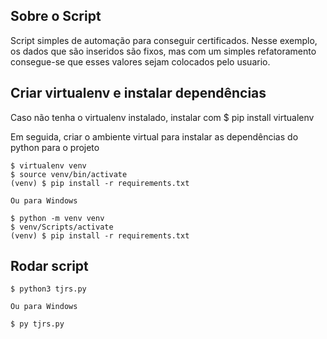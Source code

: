 ## Sobre o Script

Script simples de automação para conseguir certificados. Nesse exemplo, os dados que são inseridos são fixos, mas com um simples refatoramento consegue-se que esses valores sejam colocados pelo usuario.

## Criar virtualenv e instalar dependências

Caso não tenha o virtualenv instalado, instalar com
$ pip install virtualenv

Em seguida, criar o ambiente virtual para instalar as dependências do python para o projeto

    $ virtualenv venv
    $ source venv/bin/activate
    (venv) $ pip install -r requirements.txt

    Ou para Windows

    $ python -m venv venv
    $ venv/Scripts/activate
    (venv) $ pip install -r requirements.txt

## Rodar script

    $ python3 tjrs.py

    Ou para Windows

    $ py tjrs.py
